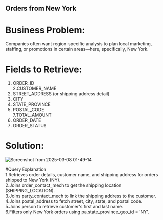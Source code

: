 ## Orders from New York  
# Business Problem:  
 Companies often want region-specific analysis to plan local marketing, staffing, or promotions in certain areas—here, specifically, New York.  
 # Fields to Retrieve:  
   1. ORDER_ID  
   2.CUSTOMER_NAME  
   3. STREET_ADDRESS (or shipping address detail)  
   4. CITY  
   5. STATE_PROVINCE    
   6. POSTAL_CODE    
   7.TOTAL_AMOUNT    
   8. ORDER_DATE    
   9. ORDER_STATUS    
 
# Solution:
![Screenshot from 2025-03-08 01-49-14](https://github.com/user-attachments/assets/4d9055c9-d8fd-4754-817d-e70009911b1b)

 

#Query Explanation  
1.Retrieves order details, customer name, and shipping address for orders shipped to New York (NY).  
2.Joins order_contact_mech to get the shipping location (SHIPPING_LOCATION).  
3.Joins party_contact_mech to link the shipping address to the customer.  
4.Joins postal_address to fetch street, city, state, and postal code.  
5.Joins person to retrieve customer's first and last name.  
6.Filters only New York orders using pa.state_province_geo_id = 'NY'.  

